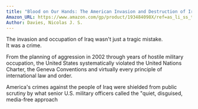 ```yaml
---
title: "Blood on Our Hands: The American Invasion and Destruction of Iraq"
Amazon_URL: https://www.amazon.com/gp/product/193484098X/ref=as_li_ss_tl?ie=UTF8&linkCode=ll1&tag=internetbo00a-20
Author: Davies, Nicolas J. S.
---
```

The invasion and occupation of Iraq wasn't just a tragic mistake.  
It was a crime. <p>

From the planning of aggression in 2002 through years of hostile military occupation, the United States systematically violated the United Nations Charter, the Geneva Conventions and virtually every principle of international law and order.<p>

America's crimes against the people of Iraq were shielded from public scrutiny by what senior U.S. military officers called the "quiet, disguised, media-free approach
